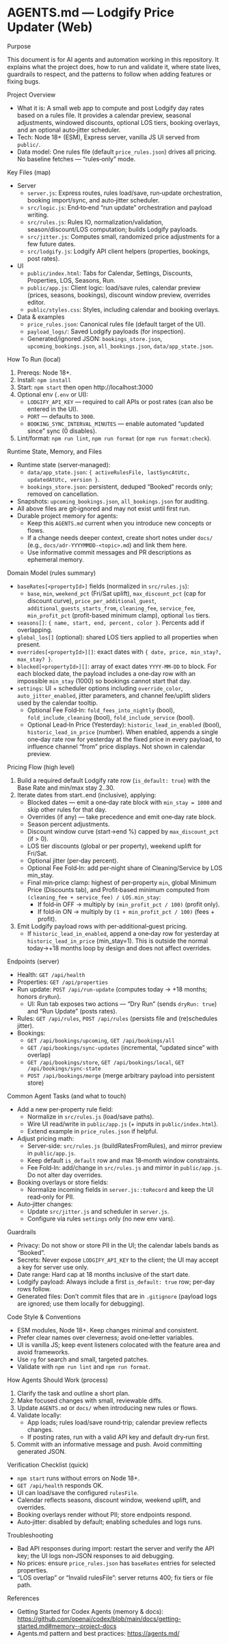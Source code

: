 # AGENTS.md — Lodgify Price Updater (Web)

Purpose

This document is for AI agents and automation working in this repository. It explains what the project does, how to run and validate it, where state lives, guardrails to respect, and the patterns to follow when adding features or fixing bugs.

Project Overview

- What it is: A small web app to compute and post Lodgify day rates based on a rules file. It provides a calendar preview, seasonal adjustments, windowed discounts, optional LOS tiers, booking overlays, and an optional auto‑jitter scheduler.
- Tech: Node 18+ (ESM), Express server, vanilla JS UI served from `public/`.
- Data model: One rules file (default `price_rules.json`) drives all pricing. No baseline fetches — “rules‑only” mode.

Key Files (map)

- Server
  - `server.js`: Express routes, rules load/save, run‑update orchestration, booking import/sync, and auto‑jitter scheduler.
  - `src/logic.js`: End‑to‑end “run update” orchestration and payload writing.
  - `src/rules.js`: Rules IO, normalization/validation, season/discount/LOS computation; builds Lodgify payloads.
  - `src/jitter.js`: Computes small, randomized price adjustments for a few future dates.
  - `src/lodgify.js`: Lodgify API client helpers (properties, bookings, post rates).
- UI
  - `public/index.html`: Tabs for Calendar, Settings, Discounts, Properties, LOS, Seasons, Run.
  - `public/app.js`: Client logic: load/save rules, calendar preview (prices, seasons, bookings), discount window preview, overrides editor.
  - `public/styles.css`: Styles, including calendar and booking overlays.
- Data & examples
  - `price_rules.json`: Canonical rules file (default target of the UI).
  - `payload_logs/`: Saved Lodgify payloads (for inspection).
  - Generated/ignored JSON: `bookings_store.json`, `upcoming_bookings.json`, `all_bookings.json`, `data/app_state.json`.

How To Run (local)

1. Prereqs: Node 18+.
2. Install: `npm install`
3. Start: `npm start` then open http://localhost:3000
4. Optional env (`.env` or UI):
   - `LODGIFY_API_KEY` — required to call APIs or post rates (can also be entered in the UI).
   - `PORT` — defaults to `3000`.
   - `BOOKING_SYNC_INTERVAL_MINUTES` — enable automated “updated since” sync (0 disables).
5. Lint/format: `npm run lint`, `npm run format` (or `npm run format:check`).

Runtime State, Memory, and Files

- Runtime state (server‑managed):
  - `data/app_state.json`: `{ activeRulesFile, lastSyncAtUtc, updatedAtUtc, version }`.
  - `bookings_store.json`: persistent, deduped “Booked” records only; removed on cancellation.
- Snapshots: `upcoming_bookings.json`, `all_bookings.json` for auditing.
- All above files are git‑ignored and may not exist until first run.
- Durable project memory for agents:
  - Keep this `AGENTS.md` current when you introduce new concepts or flows.
  - If a change needs deeper context, create short notes under `docs/` (e.g., `docs/adr-YYYYMMDD-<topic>.md`) and link them here.
  - Use informative commit messages and PR descriptions as ephemeral memory.

Domain Model (rules summary)

- `baseRates[<propertyId>]` fields (normalized in `src/rules.js`):
  - `base`, `min`, `weekend_pct` (Fri/Sat uplift), `max_discount_pct` (cap for discount curve),
    `price_per_additional_guest`, `additional_guests_starts_from`, `cleaning_fee`, `service_fee`,
    `min_profit_pct` (profit-based minimum clamp), optional `los` tiers.
- `seasons[]`: `{ name, start, end, percent, color }`. Percents add if overlapping.
- `global_los[]` (optional): shared LOS tiers applied to all properties when present.
- `overrides[<propertyId>][]`: exact dates with `{ date, price, min_stay?, max_stay? }`.
- `blocked[<propertyId>][]`: array of exact dates `YYYY-MM-DD` to block. For each blocked date, the payload includes a one‑day row with an impossible `min_stay` (1000) so bookings cannot start that day.
- `settings`: UI + scheduler options including `override_color`, `auto_jitter_enabled`, jitter parameters, and channel fee/uplift sliders used by the calendar tooltip.
  - Optional Fee Fold‑In: `fold_fees_into_nightly` (bool), `fold_include_cleaning` (bool), `fold_include_service` (bool).
  - Optional Lead‑In Price (Yesterday): `historic_lead_in_enabled` (bool), `historic_lead_in_price` (number). When enabled, appends a single one‑day rate row for yesterday at the fixed price in every payload, to influence channel “from” price displays. Not shown in calendar preview.

Pricing Flow (high level)

1. Build a required default Lodgify rate row (`is_default: true`) with the Base Rate and min/max stay 2..30.
2. Iterate dates from start..end (inclusive), applying:
   - Blocked dates — emit a one‑day rate block with `min_stay = 1000` and skip other rules for that day.
   - Overrides (if any) — take precedence and emit one‑day rate block.
   - Season percent adjustments.
   - Discount window curve (start→end %) capped by `max_discount_pct` (if > 0).
   - LOS tier discounts (global or per property), weekend uplift for Fri/Sat.
   - Optional jitter (per‑day percent).
   - Optional Fee Fold‑In: add per‑night share of Cleaning/Service by LOS min_stay.
   - Final min‑price clamp: highest of per‑property `min`, global Minimum Price (Discounts tab),
     and Profit‑based minimum computed from `(cleaning_fee + service_fee) / LOS.min_stay`:
     - If fold‑in OFF → multiply by `(min_profit_pct / 100)` (profit only).
     - If fold‑in ON → multiply by `(1 + min_profit_pct / 100)` (fees + profit).
3. Emit Lodgify payload rows with per‑additional‑guest pricing.
   - If `historic_lead_in_enabled`, append a one‑day row for yesterday at `historic_lead_in_price` (min_stay=1). This is outside the normal today→+18 months loop by design and does not affect overrides.

Endpoints (server)

- Health: `GET /api/health`
- Properties: `GET /api/properties`
- Run update: `POST /api/run-update` (computes today → +18 months; honors `dryRun`).
  - UI: Run tab exposes two actions — “Dry Run” (sends `dryRun: true`) and “Run Update” (posts rates).
- Rules: `GET /api/rules`, `POST /api/rules` (persists file and (re)schedules jitter).
- Bookings:
  - `GET /api/bookings/upcoming`, `GET /api/bookings/all`
  - `GET /api/bookings/sync-updates` (incremental, “updated since” with overlap)
  - `GET /api/bookings/store`, `GET /api/bookings/local`, `GET /api/bookings/sync-state`
  - `POST /api/bookings/merge` (merge arbitrary payload into persistent store)

Common Agent Tasks (and what to touch)

- Add a new per‑property rule field:
  - Normalize in `src/rules.js` (load/save paths).
  - Wire UI read/write in `public/app.js` (+ inputs in `public/index.html`).
  - Extend example in `price_rules.json` if helpful.
- Adjust pricing math:
  - Server‑side: `src/rules.js` (buildRatesFromRules), and mirror preview in `public/app.js`.
  - Keep default `is_default` row and max 18‑month window constraints.
  - Fee Fold‑In: add/change in `src/rules.js` and mirror in `public/app.js`. Do not alter day overrides.
- Booking overlays or store fields:
  - Normalize incoming fields in `server.js::toRecord` and keep the UI read‑only for PII.
- Auto‑jitter changes:
  - Update `src/jitter.js` and scheduler in `server.js`.
  - Configure via rules `settings` only (no new env vars).

Guardrails

- Privacy: Do not show or store PII in the UI; the calendar labels bands as “Booked”.
- Secrets: Never expose `LODGIFY_API_KEY` to the client; the UI may accept a key for server use only.
- Date range: Hard cap at 18 months inclusive of the start date.
- Lodgify payload: Always include a first `is_default: true` row; per‑day rows follow.
- Generated files: Don’t commit files that are in `.gitignore` (payload logs are ignored; use them locally for debugging).

Code Style & Conventions

- ESM modules, Node 18+. Keep changes minimal and consistent.
- Prefer clear names over cleverness; avoid one‑letter variables.
- UI is vanilla JS; keep event listeners colocated with the feature area and avoid frameworks.
- Use `rg` for search and small, targeted patches.
- Validate with `npm run lint` and `npm run format`.

How Agents Should Work (process)

1. Clarify the task and outline a short plan.
2. Make focused changes with small, reviewable diffs.
3. Update `AGENTS.md` or `docs/` when introducing new rules or flows.
4. Validate locally:
   - App loads; rules load/save round‑trip; calendar preview reflects changes.
   - If posting rates, run with a valid API key and default dry‑run first.
5. Commit with an informative message and push. Avoid committing generated JSON.

Verification Checklist (quick)

- `npm start` runs without errors on Node 18+.
- `GET /api/health` responds OK.
- UI can load/save the configured `rulesFile`.
- Calendar reflects seasons, discount window, weekend uplift, and overrides.
- Booking overlays render without PII; store endpoints respond.
- Auto‑jitter: disabled by default; enabling schedules and logs runs.

Troubleshooting

- Bad API responses during import: restart the server and verify the API key; the UI logs non‑JSON responses to aid debugging.
- No prices: ensure `price_rules.json` has `baseRates` entries for selected properties.
- “LOS overlap” or “Invalid rulesFile”: server returns 400; fix tiers or file path.

References

- Getting Started for Codex Agents (memory & docs): https://github.com/openai/codex/blob/main/docs/getting-started.md#memory--project-docs
- Agents.md pattern and best practices: https://agents.md/
